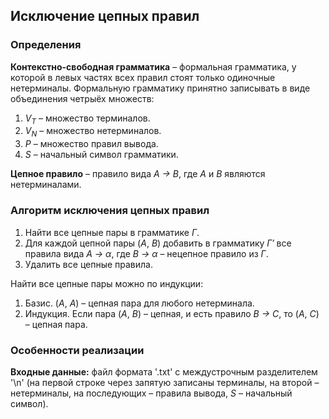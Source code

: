 ## Исключение цепных правил

### Определения
**Контекстно-свободная грамматика** – формальная грамматика, у которой в левых частях всех правил стоят только одиночные нетерминалы. Формальную грамматику принятно записывать в виде объединения четрыёх множеств:
1. *V<sub>T</sub>* – множество терминалов.
2. *V<sub>N</sub>* – множество нетерминалов.
3. *P* – множество правил вывода.
4. *S* – начальный символ грамматики.

**Цепное правило** – правило вида *A → B*, где *A* и *B* являются нетерминалами.

### Алгоритм исключения цепных правил
1. Найти все цепные пары в грамматике *Γ*.
2. Для каждой цепной пары (*A*, *B*) добавить в грамматику *Γ′* все правила вида *A → α*, где *B → α* – нецепное правило из *Γ*.
3. Удалить все цепные правила.

Найти все цепные пары можно по индукции:
1. Базис. (*A*, *A*) – цепная пара для любого нетерминала.
2. Индукция. Если пара (*A*, *B*) – цепная, и есть правило *B → C*, то (*A*, *C*) – цепная пара.

### Особенности реализации
**Входные данные:** файл формата '.txt' с междустрочным разделителем '\n' (на первой строке через запятую записаны терминалы, на второй – нетерминалы, на последующих – правила вывода, *S* – начальный символ).
